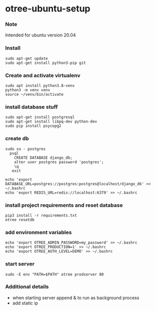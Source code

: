 # otree-ubuntu-setup

### Note
Intended for ubuntu version 20.04

### Install
```
sudo apt-get update
sudo apt-get install python3-pip git
```

### Create and activate virtualenv
```
sudo apt install python3.8-venv
python3 -m venv venv
source ~/venv/bin/activate
```

### install database stuff
```
sudo apt-get install postgresql
sudo apt-get install libpq-dev python-dev
sudo pip install psycopg2
```

### create db
```
sudo su - postgres
  psql
    CREATE DATABASE django_db;
    alter user postgres password 'postgres';
    \q
   exit
   
echo 'export DATABASE_URL=postgres://postgres:postgres@localhost/django_db' >> ~/.bashrc
echo 'export REDIS_URL=redis://localhost:6379' >> ~/.bashrc
```

### install project requirements and reset database
```
pip3 install -r requirements.txt
otree resetdb
```

### add environment variables
```
echo 'export OTREE_ADMIN_PASSWORD=my_password' >> ~/.bashrc
echo 'export OTREE_PRODUCTION=1' >> ~/.bashrc
echo 'export OTREE_AUTH_LEVEL=DEMO' >> ~/.bashrc
```

### start server
```
sudo -E env "PATH=$PATH" otree prodserver 80
```

### Additional details
- when starting server append & to run as background process
- add static ip
